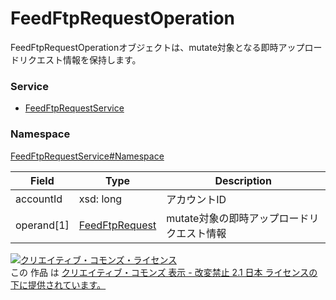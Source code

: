 # FeedFtpRequestOperation
FeedFtpRequestOperationオブジェクトは、mutate対象となる即時アップロードリクエスト情報を保持します。

### Service
+ [FeedFtpRequestService](../../services/FeedFtpRequestService.md)

### Namespace
[FeedFtpRequestService#Namespace](../../services/FeedFtpRequestService.md#namespace)

| Field | Type | Description |
|---|---|---|
| accountId| xsd: long| アカウントID |
| operand[1]| [FeedFtpRequest](./FeedFtpRequest.md) | mutate対象の即時アップロードリクエスト情報 |

<a rel="license" href="http://creativecommons.org/licenses/by-nd/2.1/jp/"><img alt="クリエイティブ・コモンズ・ライセンス" style="border-width:0" src="https://i.creativecommons.org/l/by-nd/2.1/jp/88x31.png" /></a><br />この 作品 は <a rel="license" href="http://creativecommons.org/licenses/by-nd/2.1/jp/">クリエイティブ・コモンズ 表示 - 改変禁止 2.1 日本 ライセンスの下に提供されています。</a>
